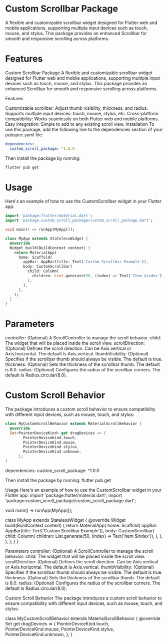 
# Custom Scrollbar Package
A flexible and customizable scrollbar widget designed for Flutter web and mobile applications, supporting multiple input devices such as touch, mouse, and stylus. This package provides an enhanced Scrollbar for smooth and responsive scrolling across platforms.

# Features
Custom Scrollbar Package
A flexible and customizable scrollbar widget designed for Flutter web and mobile applications, supporting multiple input devices such as touch, mouse, and stylus. This package provides an enhanced Scrollbar for smooth and responsive scrolling across platforms.

Features

Customizable scrollbar: Adjust thumb visibility, thickness, and radius.
Supports multiple input devices: touch, mouse, stylus, etc.
Cross-platform compatibility: Works seamlessly on both Flutter web and mobile platforms.
Easy integration: Simple to add to any existing scroll view.
Installation
To use this package, add the following line to the dependencies section of your pubspec.yaml file:


```yaml
dependencies:
  custom_scroll_package: ^1.0.0
```
Then install the package by running:
```bash
flutter pub get
```

# Usage
Here's an example of how to use the CustomScrollbar widget in your Flutter app:
```dart
import 'package:flutter/material.dart';
import 'package:custom_scroll_package/custom_scroll_package.dart';

void main() => runApp(MyApp());

class MyApp extends StatelessWidget {
  @override
  Widget build(BuildContext context) {
    return MaterialApp(
      home: Scaffold(
        appBar: AppBar(title: Text('Custom Scrollbar Example')),
        body: CustomScrollbar(
          child: Column(
            children: List.generate(50, (index) => Text('Item $index')),
          ),
        ),
      ),
    );
  }
}
```
# Parameters
controller: (Optional) A ScrollController to manage the scroll behavior.
child: The widget that will be placed inside the scroll view.
scrollDirection: (Optional) Defines the scroll direction. Can be Axis.vertical or Axis.horizontal. The default is Axis.vertical.
thumbVisibility: (Optional) Specifies if the scrollbar thumb should always be visible. The default is true.
thickness: (Optional) Sets the thickness of the scrollbar thumb. The default is 8.0.
radius: (Optional) Configures the radius of the scrollbar corners. The default is Radius.circular(8.0).

# Custom Scroll Behavior
The package introduces a custom scroll behavior to ensure compatibility with different input devices, such as mouse, touch, and stylus:
```dart
class MyCustomScrollBehavior extends MaterialScrollBehavior {
  @override
  Set<PointerDeviceKind> get dragDevices => {
        PointerDeviceKind.touch,
        PointerDeviceKind.mouse,
        PointerDeviceKind.stylus,
        PointerDeviceKind.unknown,
      };
}
```

dependencies:
  custom_scroll_package: ^1.0.0

Then install the package by running:
flutter pub get

Usage
Here's an example of how to use the CustomScrollbar widget in your Flutter app:
import 'package:flutter/material.dart';
import 'package:custom_scroll_package/custom_scroll_package.dart';

void main() => runApp(MyApp());

class MyApp extends StatelessWidget {
  @override
  Widget build(BuildContext context) {
    return MaterialApp(
      home: Scaffold(
        appBar: AppBar(title: Text('Custom Scrollbar Example')),
        body: CustomScrollbar(
          child: Column(
            children: List.generate(50, (index) => Text('Item $index')),
          ),
        ),
      ),
    );
  }
}

Parameters
controller: (Optional) A ScrollController to manage the scroll behavior.
child: The widget that will be placed inside the scroll view.
scrollDirection: (Optional) Defines the scroll direction. Can be Axis.vertical or Axis.horizontal. The default is Axis.vertical.
thumbVisibility: (Optional) Specifies if the scrollbar thumb should always be visible. The default is true.
thickness: (Optional) Sets the thickness of the scrollbar thumb. The default is 8.0.
radius: (Optional) Configures the radius of the scrollbar corners. The default is Radius.circular(8.0).

Custom Scroll Behavior
The package introduces a custom scroll behavior to ensure compatibility with different input devices, such as mouse, touch, and stylus:

class MyCustomScrollBehavior extends MaterialScrollBehavior {
  @override
  Set<PointerDeviceKind> get dragDevices => {
        PointerDeviceKind.touch,
        PointerDeviceKind.mouse,
        PointerDeviceKind.stylus,
        PointerDeviceKind.unknown,
      };
}



